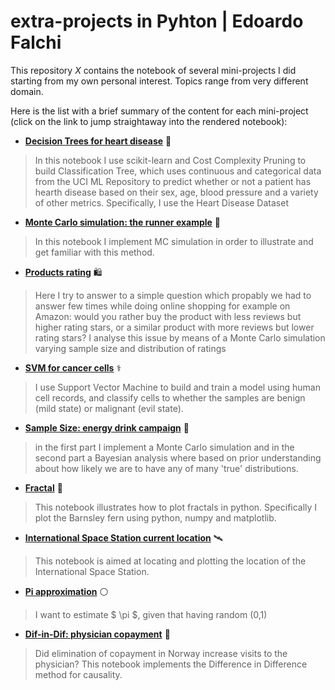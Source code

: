# extra-projects in Pyhton | Edoardo Falchi
This repository $X$ contains the notebook of several mini-projects I did starting from my own personal interest. Topics range from very different domain.

Here is the list with a brief summary of the content for each mini-project (click on the link to jump straightaway into the rendered notebook):

* **[Decision Trees for heart disease](https://nbviewer.jupyter.org/github/edoardofalchi/extra-projects/blob/main/Decision%20Trees%20-%20Heart%20disease.ipynb)** :heartbeat:
> In this notebook I use scikit-learn and Cost Complexity Pruning to build Classification Tree, which uses continuous and categorical data from the UCI ML Repository to predict whether or not a patient has hearth disease based on their sex, age, blood pressure and a variety of other metrics. Specifically, I use the Heart Disease Dataset

* **[Monte Carlo simulation: the runner example](https://nbviewer.jupyter.org/github/edoardofalchi/extra-projects/blob/main/Monte%20Carlo%20Code.ipynb)** :runner:
> In this notebook I implement MC simulation in order to illustrate and get familiar with this method.

* **[Products rating](https://mybinder.org/v2/gh/edoardofalchi/extra-projects/main?filepath=Product%20rating.ipynb)** :shopping:
> Here I try to answer to a simple question which propably we had to answer few times while doing online shopping for example on Amazon: would you rather buy the product with less reviews but higher rating stars, or a similar product with more reviews but lower rating stars? I analyse this issue by means of a Monte Carlo simulation varying sample size and distribution of ratings

* **[SVM for cancer cells](https://nbviewer.jupyter.org/github/edoardofalchi/extra-projects/blob/main/SVM_cancer%20cells.ipynb)** :medical_symbol:
> I use Support Vector Machine to build and train a model using human cell records, and classify cells to whether the samples are benign (mild state) or malignant (evil state).

* **[Sample Size: energy drink campaign](https://nbviewer.jupyter.org/github/edoardofalchi/extra-projects/blob/main/Sample%20Size.ipynb)** :cup_with_straw:
> in the first part I implement a Monte Carlo simulation and in the second part a Bayesian analysis where based on prior understanding about how likely we are to have any of many 'true' distributions.

* **[Fractal](https://github.com/edoardofalchi/extra-projects/blob/main/Fractals.ipynb)** :art:
> This notebook illustrates how to plot fractals in python. Specifically I plot the Barnsley fern using python, numpy and matplotlib.

* **[International Space Station current location](https://nbviewer.jupyter.org/github/edoardofalchi/extra-projects/blob/main/Space%20station.ipynb)** :artificial_satellite:
> This notebook is aimed at locating and plotting the location of the International Space Station.

* **[Pi approximation](https://nbviewer.jupyter.org/github/edoardofalchi/extra-projects/blob/main/pi%20approximation%20function.ipynb)** :white_circle:
> I want to estimate $ \pi $, given that having random (0,1)

* **[Dif-in-Dif: physician copayment](https://nbviewer.jupyter.org/github/edoardofalchi/extra-projects/blob/main/physician%20copayment%20reform%20%28Dif-in-Dif%20design%29.ipynb)** :hospital:
> Did elimination of copayment in Norway increase visits to the physician? This notebook implements the Difference in Difference method for causality.
